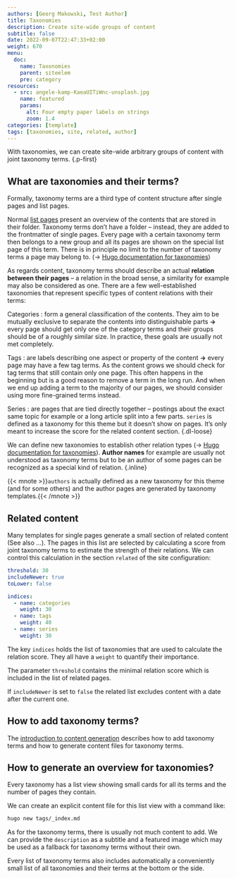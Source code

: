 ```yaml
---
authors: [Georg Makowski, Test Author]
title: Taxonomies
description: Create site-wide groups of content
subtitle: false
date: 2022-09-07T22:47:33+02:00
weight: 670
menu:
  doc:
    name: Taxonomies
    parent: siteelem
    pre: category
resources:
  - src: angele-kamp-KaeaUITiWnc-unsplash.jpg
    name: featured
    params:
      alt: Four empty paper labels on strings
      zoom: 1.4
categories: [template]
tags: [taxonomies, site, related, author]
---
```


With taxonomies, we can create site-wide arbitrary groups of content with joint taxonomy terms.
{.p-first} <!--more-->

## What are taxonomies and their terms?

Formally, taxonomy terms are a third type of content structure after single pages and list pages.

Normal [list pages](/doc/intro/workflow/content#branch-bundles) present an overview of the contents that are stored in their folder. Taxonomy terms don’t have a folder – instead, they are added to the frontmatter of single pages. Every page with a certain taxonomy term then belongs to a new group and all its pages are shown on the special list page of this term. There is in principle no limit to the number of taxonomy terms a page may belong to. (&rightarrow; [Hugo documentation for taxonomies][hugotaxo])

As regards content, taxonomy terms should describe an actual **relation between their pages** – a relation in the broad sense, a similarity for example may also be considered as one. There are a few well-established taxonomies that represent specific types of content relations with their terms:

Categories
: form a general classification of the contents. They aim to be mutually exclusive to separate the contents into distinguishable parts **&rightarrow;** every page should get only one of the category terms and their groups should be of a roughly similar size. In practice, these goals are usually not met completely.

Tags
: are labels describing one aspect or property of the content **&rightarrow;** every page may have a few tag terms.
As the content grows we should check for tag terms that still contain only one page. This often happens in the beginning but is a good reason to remove a term in the long run.
And when we end up adding a term to the majority of our pages, we should consider using more fine-grained terms instead.

Series
: are pages that are tied directly together – postings about the exact same topic for example or a long article split into a few parts. `series` is defined as a taxonomy for this theme but it doesn’t show on pages. It’s only meant to increase the score for the related content section.
{.dl-loose}

We can define new taxonomies to establish other relation types (&rightarrow; [Hugo documentation for taxonomies][hugotaxo]). **Author names** for example are usually not understood as taxonomy terms but to be an author of some pages can be recognized as a special kind of relation.
{.inline}

{{< mnote >}}`authors` is actually defined as a new taxonomy for this theme (and for some others) and the author pages are generated by taxonomy templates.{{< /mnote >}}

## Related content

Many templates for single pages generate a small section of related content (See also …). The pages in this list are selected by calculating a score from joint taxonomy terms to estimate the strength of their relations. We can control this calculation in the section `related` of the site configuration:

```yaml {.left-in}
threshold: 30
includeNewer: true
toLower: false

indices:
  - name: categories
    weight: 30
  - name: tags
    weight: 40
  - name: series
    weight: 30
```

The key `indices` holds the list of taxonomies that are used to calculate the relation score. They all have a `weight` to quantify their importance.

The parameter `threshold` contains the minimal relation score which is included in the list of related pages.

If `includeNewer` is set to `false` the related list excludes content with a date after the current one.

## How to add taxonomy terms?

The [introduction to content generation](/doc/intro/workflow/content) describes how to add taxonomy terms and how to generate content files for taxonomy terms.

## How to generate an overview for taxonomies?

Every taxonomy has a list view showing small cards for all its terms and the number of pages they contain.

We can create an explicit content file for this list view with a command like:

```sh {.left-in}
hugo new tags/_index.md
```

As for the taxonomy terms, there is usually not much content to add. We can provide the `description` as a subtitle and a featured image which may be used as a fallback for taxonomy terms without their own.

Every list of taxonomy terms also includes automatically a conveniently small list of all taxonomies and their terms at the bottom or the side.

[hugotaxo]: https://gohugo.io/content-management/taxonomies/
[hugotaxonew]: https://gohugo.io/content-management/taxonomies#configure-taxonomies
